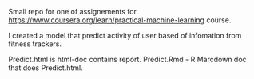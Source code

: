 Small repo for one of assignements for 
https://www.coursera.org/learn/practical-machine-learning course.

I created a model that predict activity of user based of infomation from fitness trackers.

Predict.html is html-doc contains report.
Predict.Rmd - R  Marcdown doc that does Predict.html.
